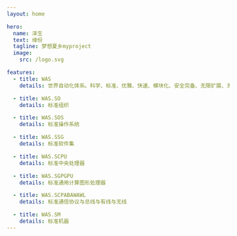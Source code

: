 ```yaml
---
layout: home

hero:
  name: 泽生
  text: 缘份
  tagline: 梦想夏乡myproject
  image:
    src: /logo.svg

features:
  - title: WAS
    details: 世界自动化体系。科学、标准、优雅、快速、模块化、安全完备、无限扩展、无限兼容，适用于任何生产生活需求，对参差不齐的生态一笔勾消

  - title: WAS.SO
    details: 标准组织

  - title: WAS.SOS
    details: 标准操作系统

  - title: WAS.SSG
    details: 标准软件集

  - title: WAS.SCPU
    details: 标准中央处理器

  - title: WAS.SGPGPU
    details: 标准通用计算图形处理器

  - title: WAS.SCPABAWAWL
    details: 标准通信协议与总线与有线与无线

  - title: WAS.SM
    details: 标准机器
---
```

